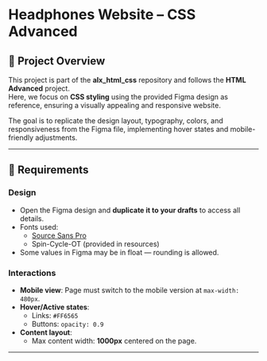 # Headphones Website – CSS Advanced

## 📖 Project Overview
This project is part of the **alx_html_css** repository and follows the **HTML Advanced** project.  
Here, we focus on **CSS styling** using the provided Figma design as reference, ensuring a visually appealing and responsive website.

The goal is to replicate the design layout, typography, colors, and responsiveness from the Figma file, implementing hover states and mobile-friendly adjustments.

---

## 🎯 Requirements

### Design
- Open the Figma design and **duplicate it to your drafts** to access all details.
- Fonts used:
  - [Source Sans Pro](https://fonts.google.com/specimen/Source+Sans+Pro)
  - Spin-Cycle-OT (provided in resources)
- Some values in Figma may be in float — rounding is allowed.

### Interactions
- **Mobile view**: Page must switch to the mobile version at `max-width: 480px`.
- **Hover/Active states**:
  - Links: `#FF6565`
  - Buttons: `opacity: 0.9`
- **Content layout**:
  - Max content width: **1000px** centered on the page.

---


